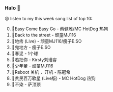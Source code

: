 

### Halo 👋

😄 listen to my this week song list of top 10:

0. 🌈Easy Come Easy Go - 蔡健雅/MC HotDog 热狗
1. 🌈Back to the street - 顽童MJ116
2. 🌈地痞 (Live) - 顽童MJ116/瘦子E.SO
3. 🌈鬼地方 - 瘦子E.SO
4. 🌈春泥 - 1个球
5. 🌈若把你 - Kirsty刘瑾睿
6. 🌈少年董 - 顽童MJ116
7. 🌈Reboot 关机 ，开机 - 陈冠希
8. 🌈贫民百万歌星 (Live版) - MC HotDog 热狗
9. 🌈不染 - 萨顶顶

